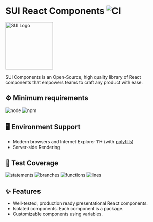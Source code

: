# SUI React Components ![CI](https://github.com/SUI-Components/sui-components/workflows/CI/badge.svg)

<img src="https://avatars2.githubusercontent.com/u/13288987?s=200&v=4" alt="SUI Logo" width="150">

SUI Components is an Open-Source, high quality library of React components that empowers teams to craft any product with ease.

## ⚙️ Minimum requirements
![node](https://shields.io/badge/node-v16+-lightgray?logo=nodedotjs&logoWidth=20&style=for-the-badge)
![npm](https://shields.io/badge/npm-v7+-lightgrey?logo=npm&logoWidth=20&style=for-the-badge)

## 🖥 Environment Support

- Modern browsers and Internet Explorer 11+ (with [polyfills](https://github.com/SUI-Components/sui/tree/master/packages/sui-polyfills))
- Server-side Rendering

## 🧪 Test Coverage

![statements](https://shields.io/badge/statements-67.55%25-red)
![branches](https://shields.io/badge/branches-51.14%25-AA0000)
![functions](https://shields.io/badge/functions-50.62%25-AA0000)
![lines](https://shields.io/badge/lines-69.51%25-red)

## ✨ Features

- Well-tested, production ready presentational React components.
- Isolated components. Each component is a package.
- Customizable components using variables.
